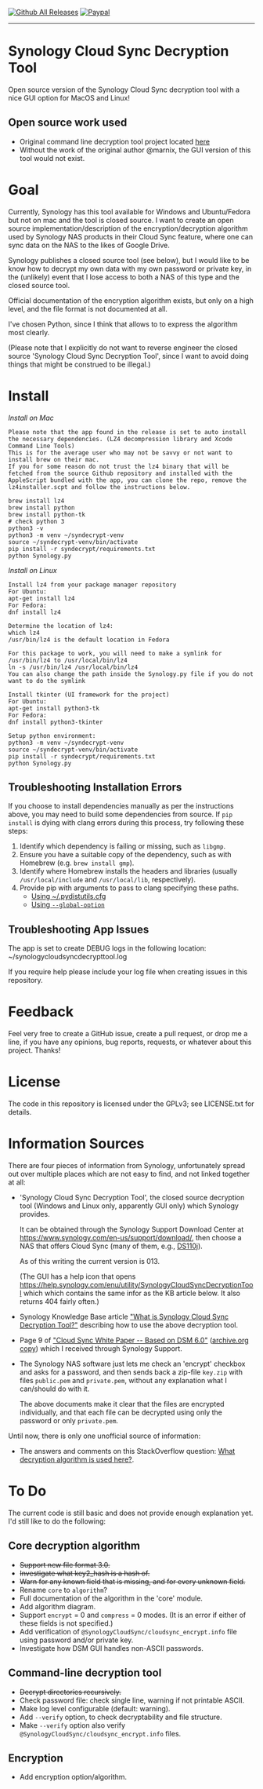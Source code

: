 [![Github All Releases](https://img.shields.io/github/downloads/anojht/synology-cloud-sync-decrypt-tool/total.svg)](https://github.com/anojht/synology-cloud-sync-decrypt-tool)
[![Paypal](https://img.shields.io/badge/paypal-donate-yellow.svg)](https://paypal.me/Anojh)

---

# Synology Cloud Sync Decryption Tool

Open source version of the Synology Cloud Sync decryption tool with a nice GUI option for MacOS and Linux!

## Open source work used

- Original command line decryption tool project located [here](https://github.com/marnix/synology-decrypt)
- Without the work of the original author @marnix, the GUI version of this tool would not exist.

# Goal

Currently, Synology has this tool available for Windows and Ubuntu/Fedora but not on mac and the tool is closed source.
I want to create an open source implementation/description of the encryption/decryption
algorithm used by Synology NAS products in their Cloud Sync feature, where one
can sync data on the NAS to the likes of Google Drive.

Synology publishes a closed source tool (see below), but I would like to be
know how to decrypt my own data with my own password or private key, in the
(unlikely) event that I lose access to both a NAS of this type and the closed
source tool.

Official documentation of the encryption algorithm exists, but only on a high
level, and the file format is not documented at all.

I've chosen Python, since I think that allows to to express the algorithm most
clearly.

(Please note that I explicitly do not want to reverse engineer the closed
source 'Synology Cloud Sync Decryption Tool', since I want to avoid doing
things that might be construed to be illegal.)

# Install

_Install on Mac_

```
Please note that the app found in the release is set to auto install the necessary dependencies. (LZ4 decompression library and Xcode Command Line Tools)
This is for the average user who may not be savvy or not want to install brew on their mac.
If you for some reason do not trust the lz4 binary that will be fetched from the source Github repository and installed with the AppleScript bundled with the app, you can clone the repo, remove the lz4installer.scpt and follow the instructions below.

brew install lz4
brew install python
brew install python-tk
# check python 3
python3 -v
python3 -m venv ~/syndecrypt-venv
source ~/syndecrypt-venv/bin/activate
pip install -r syndecrypt/requirements.txt
python Synology.py
```

_Install on Linux_

```
Install lz4 from your package manager repository
For Ubuntu:
apt-get install lz4
For Fedora:
dnf install lz4

Determine the location of lz4:
which lz4
/usr/bin/lz4 is the default location in Fedora

For this package to work, you will need to make a symlink for /usr/bin/lz4 to /usr/local/bin/lz4
ln -s /usr/bin/lz4 /usr/local/bin/lz4
You can also change the path inside the Synology.py file if you do not want to do the symlink

Install tkinter (UI framework for the project)
For Ubuntu:
apt-get install python3-tk
For Fedora:
dnf install python3-tkinter

Setup python environment:
python3 -m venv ~/syndecrypt-venv
source ~/syndecrypt-venv/bin/activate
pip install -r syndecrypt/requirements.txt
python Synology.py
```

## Troubleshooting Installation Errors

If you choose to install dependencies manually as per the instructions above, you may need to build some dependencies from source. If `pip install` is dying with clang errors during this process, try following these steps:

1. Identify which dependency is failing or missing, such as `libgmp`.
2. Ensure you have a suitable copy of the dependency, such as with Homebrew (e.g. `brew install gmp`).
3. Identify where Homebrew installs the headers and libraries (usually `/usr/local/include` and `/usr/local/lib`, respectively).
4. Provide pip with arguments to pass to clang specifying these paths.
   - [Using ~/.pydistutils.cfg](https://stackoverflow.com/a/19253719)
   - [Using `--global-option`](https://stackoverflow.com/a/28981343)

## Troubleshooting App Issues

The app is set to create DEBUG logs in the following location: ~/synologycloudsyncdecrypttool.log

If you require help please include your log file when creating issues in this repository.

# Feedback

Feel very free to create a GitHub issue, create a pull request, or drop me a
line, if you have any opinions, bug reports, requests, or whatever about this
project. Thanks!

# License

The code in this repository is licensed under the GPLv3; see LICENSE.txt for
details.

# Information Sources

There are four pieces of information from Synology, unfortunately spread out
over multiple places which are not easy to find, and not linked together at
all:

- 'Synology Cloud Sync Decryption Tool', the closed source decryption tool
  (Windows and Linux only, apparently GUI only) which Synology provides.

  It can be obtained through the Synology Support Download Center at
  https://www.synology.com/en-us/support/download/, then choose a NAS that
  offers Cloud Sync (many of them, e.g.,
  [DS110j](https://www.synology.com/en-us/support/download/DS110j)).

  As of this writing the current version is 013.

  (The GUI has a help icon that opens
  https://help.synology.com/enu/utility/SynologyCloudSyncDecryptionTool which
  which contains the same infor as the KB article below. It also returns
  404 fairly often.)

- Synology Knowledge Base article ["What is Synology Cloud Sync Decryption
  Tool?"](https://www.synology.com/en-global/knowledgebase/DSM/tutorial/Application/What_is_Synology_Cloud_Sync_Decryption_Tool)
  describing how to use the above decryption tool.

- Page 9 of ["Cloud Sync White Paper -- Based on DSM
  6.0"](https://global.download.synology.com/download/Document/WhitePaper/Synology_Cloud_Sync_White_Paper-Based_on_DSM_6.0.pdf)
  ([archive.org copy](https://web.archive.org/web/20160606190954/https://global.download.synology.com/download/Document/WhitePaper/Synology_Cloud_Sync_White_Paper-Based_on_DSM_6.0.pdf))
  which I received through Synology Support.

- The Synology NAS software just lets me check an 'encrypt' checkbox and asks
  for a password, and then sends back a zip-file `key.zip` with files
  `public.pem` and `private.pem`, without any explanation what I can/should do
  with it.

  The above documents make it clear that the files are encrypted individually,
  and that each file can be decrypted using only the password or only
  `private.pem`.

Until now, there is only one unofficial source of information:

- The answers and comments on this StackOverflow question: [What decryption algorithm is
  used here?](http://security.stackexchange.com/q/124838/3617).

# To Do

The current code is still basic and does not provide enough explanation yet. I'd still like to do the following:

## Core decryption algorithm

- ~~Support new file format 3.0.~~
- ~~Investigate what key2_hash is a hash of.~~
- ~~Warn for any known field that is missing, and for every unknown field.~~
- Rename `core` to `algorithm`?
- Full documentation of the algorithm in the 'core' module.
- Add algorithm diagram.
- Support `encrypt` = 0 and `compress` = 0 modes. (It is an error if either of these fields is not specified.)
- Add verification of `@SynologyCloudSync/cloudsync_encrypt.info` file using password and/or private key.
- Investigate how DSM GUI handles non-ASCII passwords.

## Command-line decryption tool

- ~~Decrypt directories recursively.~~
- Check password file: check single line, warning if not printable ASCII.
- Make log level configurable (default: warning).
- Add `--verify` option, to check decryptability and file structure.
- Make `--verify` option also verify `@SynologyCloudSync/cloudsync_encrypt.info` files.

## Encryption

- Add encryption option/algorithm.
